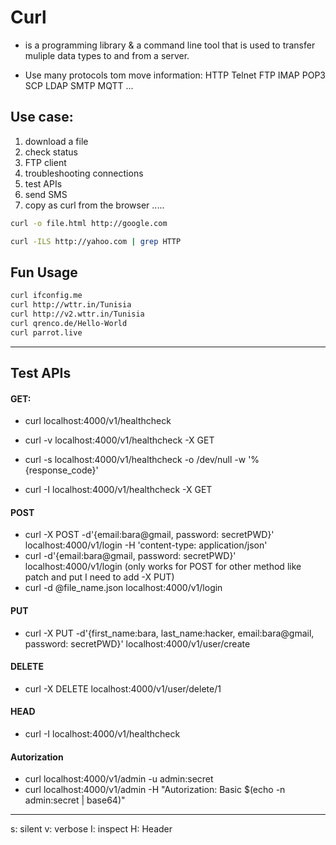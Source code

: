 # Curl  
- is a programming library & a command line tool that is used to transfer muliple data types to and from a server.

- Use many protocols tom move information:
HTTP
Telnet
FTP
IMAP
POP3
SCP
LDAP
SMTP
MQTT ...


## Use case:
1. download a file 
2. check status 
3. FTP client
4. troubleshooting connections
5. test APIs
6. send SMS
7. copy as curl from the browser
.....

```bash 
curl -o file.html http://google.com
```
```bash
curl -ILS http://yahoo.com | grep HTTP 
```
## Fun Usage
```bash
curl ifconfig.me
curl http://wttr.in/Tunisia
curl http://v2.wttr.in/Tunisia
curl qrenco.de/Hello-World
curl parrot.live
```

------------------------------------------------------------------------------------
## Test APIs
#### GET:
- curl localhost:4000/v1/healthcheck
- curl -v localhost:4000/v1/healthcheck -X GET
- curl -s localhost:4000/v1/healthcheck -o /dev/null -w '%{response_code}'

- curl -I localhost:4000/v1/healthcheck  -X GET
#### POST
- curl -X POST -d'{email:bara@gmail, password: secretPWD}' localhost:4000/v1/login -H 'content-type: application/json'
- curl -d'{email:bara@gmail, password: secretPWD}' localhost:4000/v1/login (only works for POST for other method like patch and put I need to add -X PUT)
- curl -d @file_name.json  localhost:4000/v1/login

#### PUT
- curl -X PUT -d'{first_name:bara, last_name:hacker, email:bara@gmail, password: secretPWD}' localhost:4000/v1/user/create

#### DELETE
- curl -X DELETE localhost:4000/v1/user/delete/1

#### HEAD
- curl -I localhost:4000/v1/healthcheck

#### Autorization

- curl localhost:4000/v1/admin -u admin:secret
- curl localhost:4000/v1/admin -H  "Autorization: Basic $(echo -n admin:secret | base64)"




--------
s: silent
v: verbose
I: inspect
H: Header
